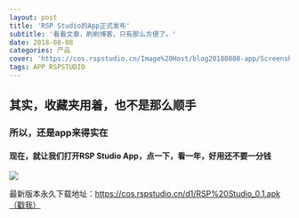 ```yaml
---
layout: post
title: 'RSP Studio的App正式发布'
subtitle: '看看文章，刷刷博客，只有那么方便了。'
date: 2018-08-08
categories: 产品
cover: 'https://cos.rspstudio.cn/Image%20Host/blog20180808-app/Screenshot_20180808-095745.jpg'
tags: APP RSPSTUDIO
---
```


## 其实，收藏夹用着，也不是那么顺手
### 所以，还是app来得实在
#### 现在，就让我们打开RSP Studio App，点一下，看一年，好用还不要一分钱
![](https://cos.rspstudio.cn/Image%20Host/blog20180808-app/Screenshot_20180808-095745.jpg)

最新版本永久下载地址：https://cos.rspstudio.cn/d1/RSP%20Studio_0.1.apk
[（戳我）](https://cos.rspstudio.cn/d1/RSP%20Studio_0.1.apk)
